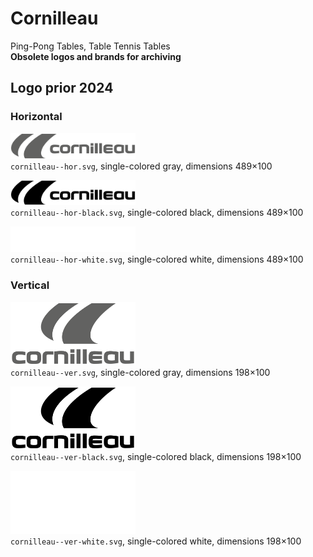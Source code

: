 # Cornilleau

Ping-Pong Tables, Table Tennis Tables  
**Obsolete logos and brands for archiving**


## Logo prior 2024

### Horizontal

<img src="cornilleau--hor.svg" alt="Original logo" width="200"/><br/>
`cornilleau--hor.svg`,
single-colored gray,
dimensions 489×100

<img src="cornilleau--hor-black.svg" alt="Logo in black" width="200"/><br/>
`cornilleau--hor-black.svg`,
single-colored black,
dimensions 489×100

<img src="cornilleau--hor-white.svg" alt="Logo in white" width="200"/><br/>
`cornilleau--hor-white.svg`,
single-colored white,
dimensions 489×100

### Vertical

<img src="cornilleau--ver.svg" alt="Original logo" width="200"/><br/>
`cornilleau--ver.svg`,
single-colored gray,
dimensions 198×100

<img src="cornilleau--ver-black.svg" alt="Logo in black" width="200"/><br/>
`cornilleau--ver-black.svg`,
single-colored black,
dimensions 198×100

<img src="cornilleau--ver-white.svg" alt="Logo in white" width="200"/><br/>
`cornilleau--ver-white.svg`,
single-colored white,
dimensions 198×100
